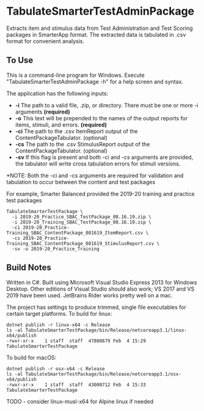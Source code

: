# TabulateSmarterTestAdminPackage
Extracts item and stimulus data from Test Administration and Test Scoring packages in SmarterApp format. The extracted data is tabulated in .csv format for convenient analysis.

## To Use
This is a command-line program for Windows. Execute "TabulateSmarterTestAdminPackage -h" for a help screen and syntax.

The application has the following inputs:
- **-i** The path to a valid file, .zip, or directory. There must be one or more -i arguments **(required)**
- **-o** This text will be prepended to the names of the output reports for items, stimuli, and errors. **(required)**
- **-ci** The path to the .csv ItemReport output of the ContentPackageTabulator. (optional)
- **-cs** The path to the .csv StimulusReport output of the ContentPackageTabulator. (optional)
- **-sv** If this flag is present and both -ci and -cs arguments are provided, the tabulator will write cross tabulation errors for stimuli versions.

*NOTE: Both the -ci and -cs arguments are required for validation and tabulation to occur between the content and test packages

For example, Smarter Balanced provided the 2019-20 training and practice test packages
```
TabulateSmarterTestPackage \
  -i 2019-20_Practice_SBAC_TestPackage_08.16.19.zip \
  -i 2019-20_Training_SBAC_TestPackage_08.16.19.zip \
  -ci 2019-20_Practice-Training_SBAC_ContentPackage_081619_ItemReport.csv \
  -cs 2019-20_Practice-Training_SBAC_ContentPackage_081619_StimulusReport.csv \
  -sv -o 2019-20_Practice_Training
```


## Build Notes
Written in C#. Built using Microsoft Visual Studio Express 2013 for Windows Desktop. 
Other editions of Visual Studio should also work; VS 2017 and VS 2019 have been used.
JetBrains Rider works pretty well on a mac.

The project has settings to produce trimmed, single file executables for certain target platforms.
To build for linux: 
```
dotnet publish -r linux-x64 -c Release
ls -al TabulateSmarterTestPackage/bin/Release/netcoreapp3.1/linux-x64/publish 
-rwxr-xr-x    1 staff  staff  47808679 Feb  4 15:29 TabulateSmarterTestPackage
``` 
To build for macOS: 
```
dotnet publish -r osx-x64 -c Release
ls -al TabulateSmarterTestPackage/bin/Release/netcoreapp3.1/osx-x64/publish 
-rwxr-xr-x    1 staff  staff  43000712 Feb  4 15:33 TabulateSmarterTestPackage
```

TODO - consider linux-musl-x64 for Alpine linux if needed 
